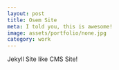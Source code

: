 ```yaml
---
layout: post
title: Osem Site
meta: I told you, this is awesome!
image: assets/portfolio/none.jpg
category: work
---
```


Jekyll Site like CMS Site!